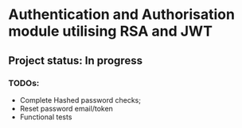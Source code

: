 # Authentication and Authorisation module utilising RSA and JWT

## Project status: In progress

### TODOs: 

* Complete Hashed password checks;
* Reset password email/token
* Functional tests 